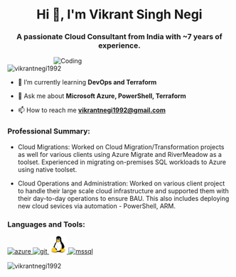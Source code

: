 <h1 align="center">Hi 👋, I'm Vikrant Singh Negi</h1>
<h3 align="center">A passionate Cloud Consultant from India with ~7 years of experience.</h3>
<img align="right" alt="Coding" width="400" src="https://physicsgurukul.com/wp-content/uploads/2019/02/character-1.gif">

<p align="left"> <img src="https://komarev.com/ghpvc/?username=vikrantnegi1992&label=Profile%20views&color=0e75b6&style=flat" alt="vikrantnegi1992" /> </p>


- 🌱 I’m currently learning **DevOps and Terraform**

- 💬 Ask me about **Microsoft Azure, PowerShell, Terraform**

- 📫 How to reach me **vikrantnegi1992@gmail.com**

<h3 align="left">Professional Summary:</h3>
<p align="left">
  
  - Cloud Migrations: Worked on Cloud Migration/Transformation projects as well for various clients using Azure Migrate and RiverMeadow as a toolset. Experienced in migrating on-premises SQL workloads to Azure using native toolset.
  
  - Cloud Operations and Administration: Worked on various client project to handle their large scale cloud infrastructure and supported them with their day-to-day operations to ensure BAU. This also includes deploying new cloud sevices via automation - PowerShell, ARM.
  
</p>

<h3 align="left">Languages and Tools:</h3>
<p align="left"> <a href="https://azure.microsoft.com/en-in/" target="_blank" rel="noreferrer"> <img src="https://www.vectorlogo.zone/logos/microsoft_azure/micr
  osoft_azure-icon.svg" alt="azure" width="40" height="40"/> </a> <a href="https://git-scm.com/" target="_blank" rel="noreferrer"> <img src="https://www.vectorlogo.zone/logos/git-scm/git-scm-icon.svg" alt="git" width="40" height="40"/> </a> <a href="https://www.linux.org/" target="_blank" rel="noreferrer"> <img src="https://raw.githubusercontent.com/devicons/devicon/master/icons/linux/linux-original.svg" alt="linux" width="40" height="40"/> </a> <a href="https://www.microsoft.com/en-us/sql-server" target="_blank" rel="noreferrer"> <img src="https://www.svgrepo.com/show/303229/microsoft-sql-server-logo.svg" alt="mssql" width="40" height="40"/> </a> </p>

<p><img align="center" src="https://github-readme-stats.vercel.app/api/top-langs?username=vikrantnegi1992&show_icons=true&locale=en&layout=compact" alt="vikrantnegi1992" /></p>
